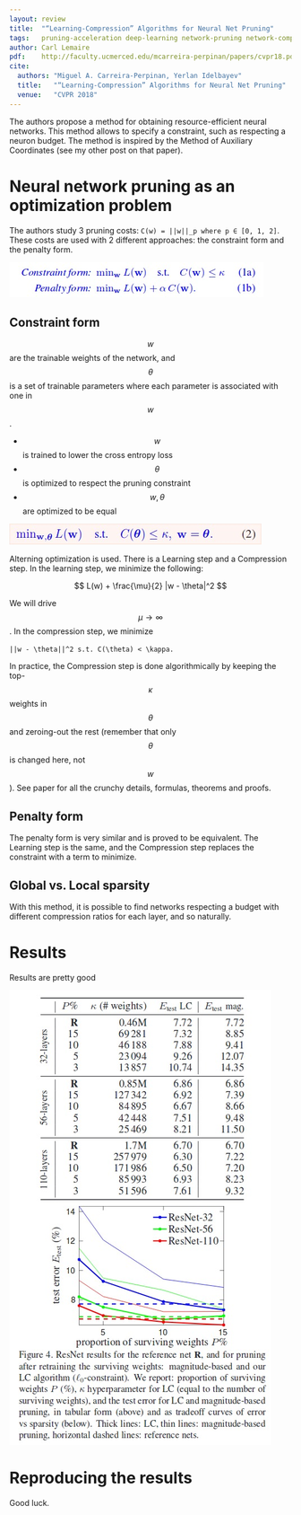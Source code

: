 ```yaml
---
layout: review
title:  "“Learning-Compression” Algorithms for Neural Net Pruning"
tags:   pruning-acceleration deep-learning network-pruning network-compression
author: Carl Lemaire
pdf:    http://faculty.ucmerced.edu/mcarreira-perpinan/papers/cvpr18.pdf
cite:
  authors: "Miguel A. Carreira-Perpinan, Yerlan Idelbayev"
  title:   "“Learning-Compression” Algorithms for Neural Net Pruning"
  venue:   "CVPR 2018"
---
```


The authors propose a method for obtaining resource-efficient neural networks. This method allows to specify a constraint, such as respecting a neuron budget. The method is inspired by the Method of Auxiliary Coordinates (see my other post on that paper).

# Neural network pruning as an optimization problem

The authors study 3 pruning costs: `C(w) = ||w||_p where p ∈ [0, 1, 2]`. These costs are used with 2 different approaches: the constraint form and the penalty form.

![](/article/images/learning-compression/eq1.jpg)

## Constraint form

$$ w $$ are the trainable weights of the network, and $$ \theta $$ is a set of trainable parameters where each parameter is associated with one in $$ w $$.

* $$ w $$ is trained to lower the cross entropy loss
* $$ \theta $$ is optimized to respect the pruning constraint
* $$ w, \theta $$ are optimized to be equal

![](/article/images/learning-compression/eq2.jpg)

Alterning optimization is used. There is a Learning step and a Compression step. In the learning step, we minimize the following:

$$ L(w) + \frac{\mu}{2} |w - \theta|^2 $$

We will drive $$ \mu \to \infty $$. In the compression step, we minimize

`||w - \theta||^2 s.t. C(\theta) < \kappa.`

In practice, the Compression step is done algorithmically by keeping the top-$$ \kappa $$ weights in $$ \theta $$ and zeroing-out the rest (remember that only $$ \theta $$ is changed here, not $$ w $$). See paper for all the crunchy details, formulas, theorems and proofs.

## Penalty form

The penalty form is very similar and is proved to be equivalent. The Learning step is the same, and the Compression step replaces the constraint with a term to minimize.

## Global vs. Local sparsity

With this method, it is possible to find networks respecting a budget with different compression ratios for each layer, and so naturally.

# Results

Results are pretty good

![](/article/images/learning-compression/fig4.jpg)

# Reproducing the results

Good luck.
